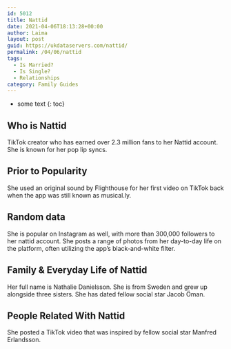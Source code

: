 ```yaml
---
id: 5012
title: Nattid
date: 2021-04-06T18:13:28+00:00
author: Laima
layout: post
guid: https://ukdataservers.com/nattid/
permalink: /04/06/nattid
tags:
  - Is Married?
  - Is Single?
  - Relationships
category: Family Guides
---
```


* some text
{: toc}


## Who is Nattid
                  
                  
                  
TikTok creator who has earned over 2.3 million fans to her Nattid account. She is known for her pop lip syncs. 
                  
              
            
              
            
                
                
                
## Prior to Popularity
                  
                  
                  
She used an original sound by Flighthouse for her first video on TikTok back when the app was still known as musical.ly. 
                  
              
            
              
            
                
                
                
## Random data
                  
                  
                  
She is popular on Instagram as well, with more than 300,000 followers to her nattid account. She posts a range of photos from her day-to-day life on the platform, often utilizing the app&#8217;s black-and-white filter. 
                  
              
            
              
            
                
                
                
## Family & Everyday Life of Nattid
                  
                  
                  
Her full name is Nathalie Danielsson. She is from Sweden and grew up alongside three sisters. She has dated fellow social star Jacob Öman. 
                  
              
            
              
            
                
                
                
## People Related With Nattid
                  
                  
                  
She posted a TikTok video that was inspired by fellow social star Manfred Erlandsson. 
                  
              
            
              
            
                
              
            
              
              
            
            
              
            
          
          
          